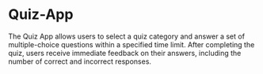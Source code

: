 # Quiz-App
The Quiz App allows users to select a quiz category and answer a set of multiple-choice questions within a specified time limit. After completing the quiz, users receive immediate feedback on their answers, including the number of correct and incorrect responses. 
